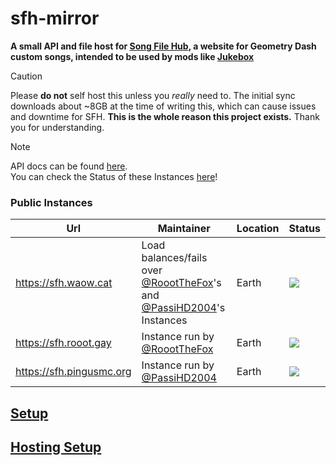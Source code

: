 # sfh-mirror

**A small API and file host for [Song File Hub](https://songfilehub.com), a website for Geometry Dash custom songs, intended to be used by mods like [Jukebox](https://github.com/Fleeym/jukebox)**

> [!caution]
> Please **do not** self host this unless you *really* need to.
> The initial sync downloads about ~8GB at the time of writing this, which can cause issues and downtime for SFH.
> **This is the whole reason this project exists.**
> Thank you for understanding.

> [!note]
> API docs can be found [here](https://github.com/RoootTheFox/sfh-mirror/wiki/Api-Docs). <br>
> You can check the Status of these Instances [here](https://status.pingusmc.org)! 

### Public Instances
Url | Maintainer | Location | Status
------------- | ------------- | ------------- | -------------
https://sfh.waow.cat | Load balances/fails over [@RoootTheFox](https://github.com/RoootTheFox)'s and [@PassiHD2004](https://github.com/PassiHD2004)'s Instances | Earth | <img src="https://status.pingusmc.org/api/badge/36/status" />
https://sfh.rooot.gay | Instance run by [@RoootTheFox](https://github.com/RoootTheFox) | Earth | <img src="https://status.pingusmc.org/api/badge/31/status" />
https://sfh.pingusmc.org | Instance run by [@PassiHD2004](https://github.com/PassiHD2004) | Earth | <img src="https://status.pingusmc.org/api/badge/30/status" />

## [Setup](https://github.com/RoootTheFox/sfh-mirror/wiki/Setup-&-Installation)
## [Hosting Setup](https://github.com/RoootTheFox/sfh-mirror/wiki/Examples-nginx,-apache)
